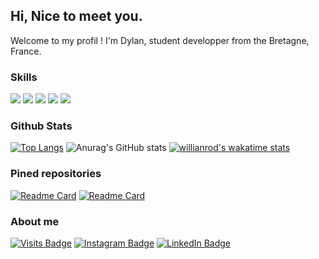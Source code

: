## Hi, Nice to meet you.

Welcome to my profil !
I'm Dylan, student developper from the Bretagne, France.

### Skills

![](https://img.shields.io/badge/Style-HTML-informational?style=flat&logo=html5&logoColor=white&color=4AB197)
![](https://img.shields.io/badge/Style-CSS-informational?style=flat&logo=css3&logoColor=white&color=4AB197)
![](https://img.shields.io/badge/Code-JavaScript-informational?style=flat&logo=javascript&logoColor=white&color=4AB197)
![](https://img.shields.io/badge/Code-Python-informational?style=flat&logo=python&logoColor=white&color=4AB197)
![](https://img.shields.io/badge/Code-C-informational?style=flat&logo=c&logoColor=white&color=4AB197)

### Github Stats

[![Top Langs](https://github-readme-stats.vercel.app/api/top-langs/?username=Daymortel&layout=compact)](https://github.com/Daymortel/github-readme-stats)
![Anurag's GitHub stats](https://github-readme-stats.vercel.app/api?username=Daymortel&theme=default&show_icons=true)
[![willianrod's wakatime stats](https://github-readme-stats.vercel.app/api/wakatime?username=Daymortel)](https://github.com/Daymortel/github-readme-stats)

### Pined repositories

[![Readme Card](https://github-readme-stats.vercel.app/api/pin/?username=Daymortel&repo=porto-dylan)](https://github.com/Daymortel/github-readme-stats)
[![Readme Card](https://github-readme-stats.vercel.app/api/pin/?username=Daymortel&repo=keylogger-gui)](https://github.com/Daymortel/github-readme-stats)

### About me

[![Visits Badge](https://badges.pufler.dev/visits/Daymortel/Daymortel)](https://github.com/Daymortel)
[![Instagram Badge](https://img.shields.io/badge/Instagram-Profile-informational?style=flat&logo=instagram&logoColor=white&color=7232BD)](https://instagram.com/dylan.babonneau)
[![LinkedIn Badge](https://img.shields.io/badge/LinkedIn-Profile-informational?style=flat&logo=linkedin&logoColor=white&color=0D76A8)](https://www.linkedin.com/in/dylan-babonneau-27b9421bb/)
